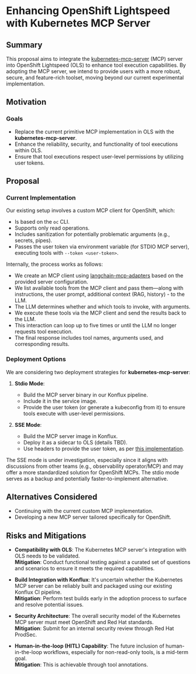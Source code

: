 # Enhancing OpenShift Lightspeed with Kubernetes MCP Server

## Summary

This proposal aims to integrate the [kubernetes-mcp-server](https://github.com/manusa/kubernetes-mcp-server) (MCP) server into OpenShift Lightspeed (OLS) to enhance tool execution capabilities. By adopting the MCP server, we intend to provide users with a more robust, secure, and feature-rich toolset, moving beyond our current experimental implementation.

## Motivation

### Goals

- Replace the current primitive MCP implementation in OLS with the **kubernetes-mcp-server**.
- Enhance the reliability, security, and functionality of tool executions within OLS.
- Ensure that tool executions respect user-level permissions by utilizing user tokens.

## Proposal

### Current Implementation

Our existing setup involves a custom MCP client for OpenShift, which:

- Is based on the `oc` CLI.
- Supports only read operations.
- Includes sanitization for potentially problematic arguments (e.g., secrets, pipes).
- Passes the user token via environment variable (for STDIO MCP server), executing tools with `--token <user-token>`.

Internally, the process works as follows:

- We create an MCP client using [langchain-mcp-adapters](https://github.com/langchain-ai/langchain-mcp-adapters) based on the provided server configuration.
- We list available tools from the MCP client and pass them—along with instructions, the user prompt, additional context (RAG, history) - to the LLM.
- The LLM determines whether and which tools to invoke, with arguments.
- We execute these tools via the MCP client and send the results back to the LLM.
- This interaction can loop up to five times or until the LLM no longer requests tool execution.
- The final response includes tool names, arguments used, and corresponding results.

### Deployment Options

We are considering two deployment strategies for **kubernetes-mcp-server**:

1. **Stdio Mode**:
   - Build the MCP server binary in our Konflux pipeline.
   - Include it in the service image.
   - Provide the user token (or generate a kubeconfig from it) to ensure tools execute with user-level permissions.

2. **SSE Mode**:
   - Build the MCP server image in Konflux.
   - Deploy it as a sidecar to OLS (details TBD).
   - Use headers to provide the user token, as per [this implementation](https://github.com/manusa/kubernetes-mcp-server/pull/96).

The SSE mode is under investigation, especially since it aligns with discussions from other teams (e.g., observability operator/MCP) and may offer a more standardized solution for OpenShift MCPs. The stdio mode serves as a backup and potentially faster-to-implement alternative.

## Alternatives Considered

- Continuing with the current custom MCP implementation.
- Developing a new MCP server tailored specifically for OpenShift.

## Risks and Mitigations

- **Compatibility with OLS**: The Kubernetes MCP server's integration with OLS needs to be validated.  
  **Mitigation**: Conduct functional testing against a curated set of questions and scenarios to ensure it meets the required capabilities.

- **Build Integration with Konflux**: It's uncertain whether the Kubernetes MCP server can be reliably built and packaged using our existing Konflux CI pipeline.  
  **Mitigation**: Perform test builds early in the adoption process to surface and resolve potential issues.

- **Security Architecture**: The overall security model of the Kubernetes MCP server must meet OpenShift and Red Hat standards.  
  **Mitigation**: Submit for an internal security review through Red Hat ProdSec.

- **Human-in-the-loop (HITL) Capability**: The future inclusion of human-in-the-loop workflows, especially for non-read-only tools, is a mid-term goal.  
  **Mitigation**: This is achievable through tool annotations.
